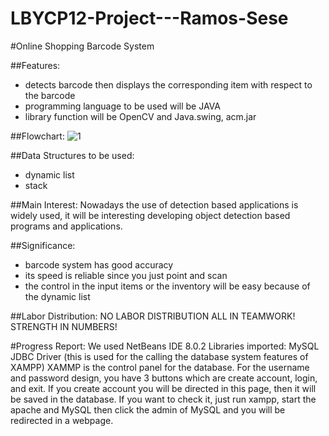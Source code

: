 # LBYCP12-Project---Ramos-Sese

#Online Shopping Barcode System

##Features:
- detects barcode then displays the corresponding item with respect to the barcode
- programming language to be used will be JAVA
- library function will be OpenCV and Java.swing, acm.jar

##Flowchart:
![1](https://cloud.githubusercontent.com/assets/16619094/17388918/30f9c1cc-5a32-11e6-9325-bbff4418e57b.png)

##Data Structures to be used:
- dynamic list
- stack

##Main Interest:
Nowadays the use of detection based applications is widely used, it will be interesting developing object detection based programs and applications.

##Significance:
- barcode system has good accuracy
- its speed is reliable since you just point and scan
- the control in the input items or the inventory will be easy because of the dynamic list

##Labor Distribution:
NO LABOR DISTRIBUTION ALL IN TEAMWORK!
STRENGTH IN NUMBERS!


#Progress Report:
We used NetBeans IDE 8.0.2
  Libraries imported: MySQL JDBC Driver (this is used for the calling the database system features of XAMPP)
 XAMMP is the control panel for the database.
 For the username and password design, you have 3 buttons which are create account, login, and exit.
 If you create account you will be directed in this page, then it will be saved in the database. If you want to check it, just run xampp, start the apache and MySQL then click the admin of MySQL and you will be redirected in a webpage.
